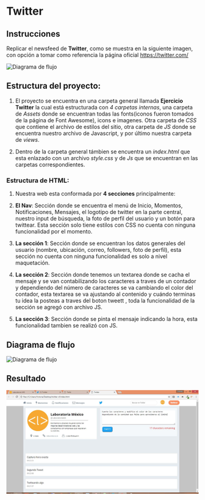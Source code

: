 # Twitter

## Instrucciones

Replicar el newsfeed de **Twitter**, como se muestra en la siguiente imagen, con opción a tomar como referencia la página oficial <https://twitter.com/>

  ![Diagrama de flujo](https://media.giphy.com/media/3ov9jP4RIGQCUQOScg/giphy.gif)

## Estructura del proyecto:

1. El proyecto se encuentra en una carpeta general llamada **Ejercicio Twitter** la cual está estructurada con *4 carpetas internas*, una carpeta de *Assets* donde se encuentran todas las fonts(iconos fueron tomados de la página de Font Awesome), icons e imagenes. Otra carpeta de *CSS* que contiene el archivo de estilos del sitio, otra carpeta de *JS* donde se encuentra nuestro archivo de Javascript, y por último nuestra carpeta de *views*.

2. Dentro de la carpeta general támbien se encuentra un *index.html* que esta enlazado con un archivo *style.css* y de *Js* que se encuentran en las carpetas correspondientes.

### Estructura de HTML:

1. Nuestra web esta conformada por **4 secciones** principalmente:

  1. **El Nav**: Sección donde se encuentra el menú de Inicio, Momentos, Notificaciones, Mensajes, el logotipo de twitter en la parte central, nuestro input de búsqueda, la foto de perfil del usuario y un botón para twittear. Esta sección solo tiene estilos con CSS no cuenta con ninguna funcionalidad por el momento.

  2. **La sección 1**: Sección donde se encuentran los datos generales del usuario (nombre, ubicación, correo, followers, foto de perfil), esta sección no cuenta con ninguna funcionalidad es solo a nivel maquetación.

  3. **La sección 2**: Sección donde tenemos un textarea donde se cacha el mensaje y se van contabilizando los caracteres a traves de un contador y dependiendo del número de caracteres se va cambiando el color del contador, esta textarea se va ajustando al contenido y cuándo terminas tu idea la posteas a traves del boton tweett , toda la funcionalidad de la sección se agregó con archivo JS.

  4. **La sección 3**: Sección donde se pinta el mensaje indicando la hora, esta funcionalidad tambien se realizó con JS.

## Diagrama de flujo

  ![Diagrama de flujo](https://www.lucidchart.com/publicSegments/view/41e784cd-2c9d-4070-801a-3d00ecbae622/image.jpeg)

## Resultado

  ![Diagrama de flujo](assets/images/Captura.JPG)
